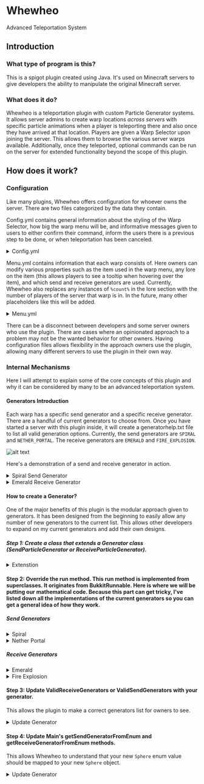 # Whewheo
Advanced Teleportation System

## Introduction
### What type of program is this?
This is a spigot plugin created using Java. It's used on Minecraft servers to give developers the ability to manipulate the original Minecraft server.

### What does it do?
Whewheo is a teleportation plugin with custom Particle Generator systems. It allows server admins to create warp locations *across servers* with specific particle animations when a player is teleporting there and also once they have arrived at that location. Players are given a Warp Selector upon joining the server. This allows them to browse the various server warps available. Additionally, once they teleported, optional commands can be run on the server for extended functionality beyond the scope of this plugin.

## How does it work?
### Configuration
Like many plugins, Whewheo offers configuration for whoever owns the server. There are two files categorized by the data they contain. 

Config.yml contains general information about the styling of the Warp Selector, how big the warp menu will be, and informative messages given to users to either confirm their command, inform the users there is a previous step to be done, or when teleportation has been canceled. 

<details>
  <summary>Config.yml</summary>
  
```yaml
warpSelector:
  itemOnJoin: true
  name: '&b&lWarp Selector'
  material: '345:0'
  slot: 0
  enchantment: 'null'
  quantity: 1
  lore:
  - 'Click to Select a Warp!'
  rightClick: true
  leftClick: true
warpMenu:
  name: '&8&lWarp Selector'
  size: 45
general:
  teleportDelay: 3
  prefix: '&b[&9Whewheo&b]&7'
  bungeecordFolder: 'C:\Users\Shawn Whitaker\Documents\SpigotPlugins\1.11 Testing Server\BungeeCord'
messages:
  reloadedConfig: "Successfully reloaded config"
  createdWarp: "You have successfully added a new warp. Please update the slot and other related information in the menu.yml"
  warpAlreadyExists: "That warp already exists"
  warpAlreadyEnabled: "This warp is already enabled!"
  enabledWarp: "Enabled Warp"
  noWarpsSaved: "No warps have been saved yet"
  teleportationCancelled: "Teleportation Cancelled"
  teleportationWillCommenceIn: "Teleportation will commence in %time%"
```
</details>

Menu.yml contains information that each warp consists of. Here owners can modify various properties such as the item used in the warp menu, any lore on the item (this allows players to see a tooltip when hovering over the item), and which send and receive generators are used. Currently, Whewheo also replaces any instances of `%count%` in the lore section with the number of players of the server that warp is in. In the future, many other placeholders like this will be added.

<details>
  <summary>Menu.yml</summary>
  
```yaml
warps:
  '1':
    name: sample
    location: lobby:world:0:70:0
    enabled: true
    slot: 0
    material: '341:0'
    enchantment: 'null'
    quantity: 1
    lore:
    - ''
    - '&eThis is an'
    - '&eexample lore.'
    - '&aPlayers Online: &e%count%'
    enableCommands: true
    commands:
    - 'p:help'
    - 's:say %player% has teleported'
    sendEffect: SPIRAL
    receiveEffect: EMERALD
```
</details>

There can be a disconnect between developers and some server owners who use the plugin. There are cases where an opinionated approach to a problem may not be the wanted behavior for other owners. Having configuration files allows flexibility in the approach owners use the plugin, allowing many different servers to use the plugin in their own way.

### Internal Mechanisms
Here I will attempt to explain some of the core concepts of this plugin and why it can be considered by many to be an advanced teleportation system.

#### Generators Introduction
Each warp has a specific send generator and a specific receive generator. There are a handful of current generators to choose from. Once you have started a server with this plugin inside, it will create a generatorhelp.txt file to list all valid generation options. Currently, the send generators are `SPIRAL` and `NETHER_PORTAL`. The receive generators are `EMERALD` and `FIRE_EXPLOSION`.

![alt text](https://i.imgur.com/jhqWgcA.png "Warp Diagram")

Here's a demonstration of a send and receive generator in action.

<details>
  <summary>Spiral Send Generator</summary>

![alt text](https://i.imgur.com/N3KvlqA.png "Spiral Send Generator")
</details>


<details>
  <summary>Emerald Receive Generator</summary>

![alt text](https://i.imgur.com/rkzzhaP.png "Emerald Receive Generator")
</details>

#### How to create a Generator?
One of the major benefits of this plugin is the modular approach given to generators. It has been designed from the beginning to easily allow any number of new generators to the current list. This allows other developers to expand on my current generators and add their own designs.

##### Step 1: Create a class that extends a Generator class (SendParticleGenerator or ReceiveParticleGenerator).
<details>
  <summary>Extenstion</summary>
  
```java
public class Sphere extends SendParticleGenerator{
  private int ticks = 1;

  public Sphere(Player player, WarpTP warp) {
    // the 1 is for the tick delay.
    // In order words, how many in-game ticks to wait before running the generator again
    // 20 ticks = 1 second
    super(player, ticks, warp);
  }
}
```
</details>

#### Step 2: Override the run method. This run method is implemented from superclasses. It originates from BukkitRunnable. Here is where we will be putting our mathematical code. Because this part can get tricky, I've listed down all the implementations of the current generators so you can get a general idea of how they work.

##### Send Generators
<details>
  <summary>Spiral</summary>
  
```java
...
private double radius = 1;
...

@Override
public void run() {
    if (Bukkit.getServer().getPlayer(player.getUniqueId()) == null ) {
        ServerSelectionHandler.teleportingPlayers.remove(player.getUniqueId().toString());
        cancel();
    }
    
    if (!ServerSelectionHandler.teleportingPlayers.contains(player.getUniqueId().toString())) {
        cancel();
    }
    
    Location loc = player.getLocation();
    
    int count = 1;
    
    timeInRadians = timeInRadians + Math.PI/8;
    
    
    for (int i = 0; i < 10; i++) {
        double x = (radius - (.09) * i)*Math.cos(timeInRadians + (Math.PI/8)/2 * i);
        double y = i * (Math.PI/8)/1.50;
        double z = (radius - (.09) * i)*Math.sin(timeInRadians + (Math.PI/8)/2 * i);
        loc.add(x, y, z);
        loc.subtract(x, y, z);
    }
    
    double distance = 0.2;
    
    ParticleEffect.CLOUD.display(new Vector(0,0,0), 1, new Location(loc.getWorld(), loc.getX(), loc.getY()+ 2.7, loc.getZ()), 100);
    
    ParticleEffect.CLOUD.display(new Vector(0,0,0), 1, new Location(loc.getWorld(), loc.getX() + distance, loc.getY()+ 2.7, loc.getZ()), 100);
    ParticleEffect.CLOUD.display(new Vector(0,0,0), 1, new Location(loc.getWorld(), loc.getX() - distance, loc.getY()+ 2.7, loc.getZ()), 100);
    ParticleEffect.CLOUD.display(new Vector(0,0,0), 1, new Location(loc.getWorld(), loc.getX(), loc.getY()+ 2.7, loc.getZ() + distance), 100);
    ParticleEffect.CLOUD.display(new Vector(0,0,0), 1, new Location(loc.getWorld(), loc.getX(), loc.getY()+ 2.7, loc.getZ() - distance), 100);
    
    ParticleEffect.CLOUD.display(new Vector(0,0,0), 1, new Location(loc.getWorld(), loc.getX() + distance, loc.getY()+ 2.7, loc.getZ() + distance), 100);
    ParticleEffect.CLOUD.display(new Vector(0,0,0), 1, new Location(loc.getWorld(), loc.getX() + distance, loc.getY()+ 2.7, loc.getZ() - distance), 100);
    ParticleEffect.CLOUD.display(new Vector(0,0,0), 1, new Location(loc.getWorld(), loc.getX() - distance, loc.getY()+ 2.7, loc.getZ() + distance), 100);
    ParticleEffect.CLOUD.display(new Vector(0,0,0), 1, new Location(loc.getWorld(), loc.getX() - distance, loc.getY()+ 2.7, loc.getZ() - distance), 100);
    
    
    ParticleEffect.CLOUD.display(new Vector(0,0,0), 1, new Location(loc.getWorld(), loc.getX(), loc.getY()+ 3, loc.getZ()), 100);
    
    ParticleEffect.CLOUD.display(new Vector(0,0,0), 1, new Location(loc.getWorld(), loc.getX() + 0.1, loc.getY()+ 3, loc.getZ()), 100);
    ParticleEffect.CLOUD.display(new Vector(0,0,0), 1, new Location(loc.getWorld(), loc.getX() - 0.1, loc.getY()+ 3, loc.getZ()), 100);
    ParticleEffect.CLOUD.display(new Vector(0,0,0), 1, new Location(loc.getWorld(), loc.getX(), loc.getY()+ 3, loc.getZ() + 0.1), 100);
    ParticleEffect.CLOUD.display(new Vector(0,0,0), 1, new Location(loc.getWorld(), loc.getX(), loc.getY()+ 3, loc.getZ() - 0.1), 100);
    
    checkTeleporation();
    
    secondsPassed += (1.0/20.0);
}
```
</details>

<details>
  <summary>Nether Portal</summary>

```java
***
private int height = 2;
private int width = 2;
final private double space = .4;
***

@Override
public void run() {
    
    if (Bukkit.getServer().getPlayer(player.getUniqueId()) == null ) {
        ServerSelectionHandler.teleportingPlayers.remove(player.getUniqueId().toString());
        cancel();
    }
    if (!ServerSelectionHandler.teleportingPlayers.contains(player.getUniqueId().toString())) {
        cancel();
    }
    Location loc = player.getLocation();
    for (double r = (width/2) * -1; r < (width/2); r += space) {
        for (double c = (height/2) * -1; c < (height/2); c += space) {
            double x = r;
            double y = 0;
            double z = c;
            Vector v = new Vector(x, 0, z);
            v = rotateAroundAxisY(v, 50 * secondsPassed);
            loc.add(v.getX(), v.getY(), v.getZ());
            ParticleEffect.SMOKE_NORMAL
            .display(0, 0, 0, 0, 1, loc, 100D);
            loc.subtract(v.getX(), v.getY(), v.getZ());
        }
    }
    
    loc.add(0, height, 0);
    for (double r = (width/2) * -1; r < (width/2); r += space) {
        for (double c = (height/2) * -1; c < (height/2); c += space) {
            double x = r;
            double y = 0;
            double z = c;
            Vector v = new Vector(x, 0, z);
            v = rotateAroundAxisY(v, 50 * secondsPassed);
            loc.add(v.getX(), v.getY(), v.getZ());
            ParticleEffect.SMOKE_NORMAL
            .display(0, 0, 0, 0, 1, loc, 100D);
            loc.subtract(v.getX(), v.getY(), v.getZ());
        }
    }
    loc.subtract(0, height, 0);
    
    for (double y = 0; y < height; y += space) {
        for (double r = (width/2) * -1; r < (width/2); r += space) {
            for (double c = (height/2) * -1; c < (height/2); c += space) {
                double x = r;
                double z = c;
                Vector v = new Vector(x, y, z);
                v = rotateAroundAxisY(v, 50 * secondsPassed);
                loc.add(v.getX(), v.getY(), v.getZ());
                
                if (x >= (width/2)- space || x <= ((width/2) * -1) + space  || 
                    z >= (height/2)- space || z <= ((height/2) * -1) + space) {
                    ParticleEffect.SMOKE_NORMAL.display(0, 0, 0, 0, 1, loc, 100D);
                }else{
                    ParticleEffect.SPELL_WITCH.display(0, 0, 0, 0, 1, loc, 100D);
                }
                loc.subtract(v.getX(), v.getY(), v.getZ());
            }
        }
    }
    
    checkTeleporation();
    
    secondsPassed += ((double)1)/((double)20);
}
```
</details>

##### Receive Generators
<details>
  <summary>Emerald</summary>
  
 ```java
 ***
private double startyLevel = 3;
private double yLevel = 3;
private double radius = 1;
***

@Override
public void run() {
    double delay = .5;
    if (Bukkit.getServer().getPlayer(player.getUniqueId()) == null ) {
        cancel();
    }
        
    Location loc = player.getLocation();
    
    int count = 1;
    
    double tempT = timeInRadians;
    
    if (secondsPassed < delay/2) {
        radius += .1;
    }else{
        radius -= .1;
    }
    
    for (int i = 0; i < 16; i++) { //Create 16 particles
        timeInRadians = timeInRadians + Math.PI/8;
        
        //Create a circle
        double x = (radius)*Math.cos(timeInRadians);
        double y = yLevel;
        double z = (radius)*Math.sin(timeInRadians);
        loc.add(x, y, z);
        
        
        
        ParticleEffect.VILLAGER_HAPPY.display(new Vector(0, 0, 0), 1, loc, 100);
        
        loc.subtract(x, y, z);
    }
    
    yLevel -= startyLevel/((20)/2);
    
    if (secondsPassed >= delay) {
        cancel();
    }
    
    secondsPassed += (1.0/20.0);
}
 ```
</details>
<details>
  <summary>Fire Explosion</summary>

```java
***
double delay = 1;
double radius = 1.5;
***

@Override
public void run() {
    
    Location loc = player.getLocation();
    
    for (int i = 0; i < 16; i ++) {
        timeInRadians = timeInRadians + Math.PI/8;
        double x = (radius)*Math.cos(timeInRadians);
        double y = 0;
        double z = (radius)*Math.sin(timeInRadians);
        Vector v = new Vector(x, 0, z);
        v = rotateAroundAxisZ(v, 40);
        
        loc.add(v);
        loc.add(0, 1, 0);
        ParticleEffect.FLAME.display(new Vector(0, 0, 0), 1, loc, 100);
        loc.subtract(0, 1, 0);
        loc.subtract(v);
    }
    
    timeInRadians = 0;
    
    for (int i = 0; i < 16; i ++) {
        timeInRadians = timeInRadians + Math.PI/8;
        double x = (radius)*Math.cos(timeInRadians);
        double y = 0;
        double z = (radius)*Math.sin(timeInRadians);
        Vector v = new Vector(x, 0, z);
        v = rotateAroundAxisZ(v, -40);
        
        loc.add(v);
        loc.add(0, 1, 0);
        ParticleEffect.FLAME.display(new Vector(0, 0, 0), 1, loc, 100);
        loc.subtract(0, 1, 0);
        loc.subtract(v);
    }
    
    
    timeInRadians = 0;
    
    for (int i = 0; i < 16; i ++) {
        timeInRadians = timeInRadians + Math.PI/8;
        double x = (radius)*Math.cos(timeInRadians);
        double y = 0;
        double z = (radius)*Math.sin(timeInRadians);
        Vector v = new Vector(x, 0, z);
        v = rotateAroundAxisZ(v, 90);
        
        loc.add(v);
        loc.add(0, 1, 0);
        ParticleEffect.FLAME.display(new Vector(0, 0, 0), 1, loc, 100);
        loc.subtract(0, 1, 0);
        loc.subtract(v);
    }
    
    radius += .2;
    
    if (secondsPassed > delay ) {
        cancel();
    }
    
    secondsPassed += 1.0/20.0;
}
```
</details>

#### Step 3: Update ValidReceiveGenerators or ValidSendGenerators with your generator.
This allows the plugin to make a correct generators list for owners to see.

<details>
  <summary>Update Generator</summary>
  
```java
***
public enum ValidSendGenerators {
	SPIRAL(
		"Displays a white thick spiral starting from 1 block above the player's head, coming from a small circle of clouds."
	),
	
	NETHER_PORTAL(
		"Surrounds the Player in a box resembling a nether portal."
	),
	
	SPHERE(
		"Creates a sphere around the player."
	),
	***
}
```
</details>

#### Step 4: Update Main's getSendGeneratorFromEnum and getReceiveGeneratorFromEnum methods.
This allows Whewheo to understand that your new `Sphere` enum value should be mapped to your new `Sphere` object.

<details>
  <summary>Update Generator</summary>

```java
***
public static SendParticleGenerator getSendGeneratorFromEnum(ValidSendGenerators generator, Player player, WarpTP warp) {
	switch(generator) {
		case SPIRAL:
			return new Spiral(player, warp);
		case NETHER_PORTAL:
			return new NetherPortal(player, warp);
		//
		case SPHERE:
			return new Sphere(player, warp);
		//
		default:
			Bukkit.getServer().getLogger().severe("Couldn't determine matching ValidSendGenerators. Contact Developer!");
			return new Spiral(player, warp);
	}
}
***
```

</details>
